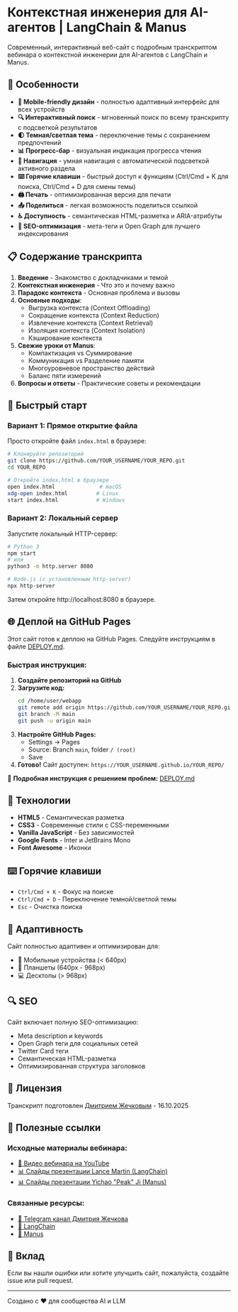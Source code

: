 # Контекстная инженерия для AI-агентов | LangChain & Manus

Современный, интерактивный веб-сайт с подробным транскриптом вебинара о контекстной инженерии для AI-агентов с LangChain и Manus.

## 🌟 Особенности

- **📱 Mobile-friendly дизайн** - полностью адаптивный интерфейс для всех устройств
- **🔍 Интерактивный поиск** - мгновенный поиск по всему транскрипту с подсветкой результатов
- **🌓 Темная/светлая тема** - переключение темы с сохранением предпочтений
- **📊 Прогресс-бар** - визуальная индикация прогресса чтения
- **🎯 Навигация** - умная навигация с автоматической подсветкой активного раздела
- **⌨️ Горячие клавиши** - быстрый доступ к функциям (Ctrl/Cmd + K для поиска, Ctrl/Cmd + D для смены темы)
- **🖨️ Печать** - оптимизированная версия для печати
- **📤 Поделиться** - легкая возможность поделиться ссылкой
- **♿ Доступность** - семантическая HTML-разметка и ARIA-атрибуты
- **🔎 SEO-оптимизация** - мета-теги и Open Graph для лучшего индексирования

## 📋 Содержание транскрипта

1. **Введение** - Знакомство с докладчиками и темой
2. **Контекстная инженерия** - Что это и почему важно
3. **Парадокс контекста** - Основная проблема и вызовы
4. **Основные подходы**:
   - Выгрузка контекста (Context Offloading)
   - Сокращение контекста (Context Reduction)
   - Извлечение контекста (Context Retrieval)
   - Изоляция контекста (Context Isolation)
   - Кэширование контекста
5. **Свежие уроки от Manus**:
   - Компактизация vs Суммирование
   - Коммуникация vs Разделение памяти
   - Многоуровневое пространство действий
   - Баланс пяти измерений
6. **Вопросы и ответы** - Практические советы и рекомендации

## 🚀 Быстрый старт

### Вариант 1: Прямое открытие файла

Просто откройте файл `index.html` в браузере:

```bash
# Клонируйте репозиторий
git clone https://github.com/YOUR_USERNAME/YOUR_REPO.git
cd YOUR_REPO

# Откройте index.html в браузере
open index.html              # macOS
xdg-open index.html         # Linux
start index.html            # Windows
```

### Вариант 2: Локальный сервер

Запустите локальный HTTP-сервер:

```bash
# Python 3
npm start
# или
python3 -m http.server 8080

# Node.js (с установленным http-server)
npx http-server
```

Затем откройте http://localhost:8080 в браузере.

## 🌐 Деплой на GitHub Pages

Этот сайт готов к деплою на GitHub Pages. Следуйте инструкциям в файле [DEPLOY.md](DEPLOY.md).

### Быстрая инструкция:

1. **Создайте репозиторий на GitHub**
2. **Загрузите код:**
   ```bash
   cd /home/user/webapp
   git remote add origin https://github.com/YOUR_USERNAME/YOUR_REPO.git
   git branch -M main
   git push -u origin main
   ```
3. **Настройте GitHub Pages:**
   - Settings → Pages
   - Source: Branch `main`, folder `/ (root)`
   - Save
4. **Готово!** Сайт доступен: `https://YOUR_USERNAME.github.io/YOUR_REPO/`

📖 **Подробная инструкция с решением проблем:** [DEPLOY.md](DEPLOY.md)

## 🎨 Технологии

- **HTML5** - Семантическая разметка
- **CSS3** - Современные стили с CSS-переменными
- **Vanilla JavaScript** - Без зависимостей
- **Google Fonts** - Inter и JetBrains Mono
- **Font Awesome** - Иконки

## ⌨️ Горячие клавиши

- `Ctrl/Cmd + K` - Фокус на поиске
- `Ctrl/Cmd + D` - Переключение темной/светлой темы
- `Esc` - Очистка поиска

## 📱 Адаптивность

Сайт полностью адаптивен и оптимизирован для:
- 📱 Мобильные устройства (< 640px)
- 📱 Планшеты (640px - 968px)
- 💻 Десктопы (> 968px)

## 🔍 SEO

Сайт включает полную SEO-оптимизацию:
- Meta description и keywords
- Open Graph теги для социальных сетей
- Twitter Card теги
- Семантическая HTML-разметка
- Оптимизированная структура заголовков

## 📄 Лицензия

Транскрипт подготовлен [Дмитрием Жечковым](https://t.me/llm_notes) - 16.10.2025

## 🔗 Полезные ссылки

### Исходные материалы вебинара:
- [🎥 Видео вебинара на YouTube](https://www.youtube.com/watch?v=6_BcCthVvb8)
- [📊 Слайды презентации Lance Martin (LangChain)](https://docs.google.com/presentation/d/16aaXLu40GugY-kOpqDU4e-S0hD1FmHcNyF0rRRnb1OU/edit?slide=id.p#slide=id.p)
- [📊 Слайды презентации Yichao "Peak" Ji (Manus)](https://drive.google.com/file/d/1QGJ-BrdiTGslS71sYH4OJoidsry3Ps9g/view)

### Связанные ресурсы:
- [📱 Telegram канал Дмитрия Жечкова](https://t.me/llm_notes)
- [🔗 LangChain](https://www.langchain.com/)
- [🔗 Manus](https://www.manus.app/)

## 🤝 Вклад

Если вы нашли ошибки или хотите улучшить сайт, пожалуйста, создайте issue или pull request.

---

Создано с ❤️ для сообщества AI и LLM
